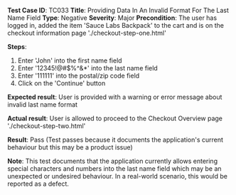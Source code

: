 **Test Case ID**: TC033
**Title**: Providing Data In An Invalid Format For The Last Name Field
**Type**: Negative
**Severity**: Major
**Precondition**: The user has logged in, added the item 'Sauce Labs Backpack' to the cart and is on the checkout information page './checkout-step-one.html'

**Steps**:
1. Enter 'John' into the first name field
2. Enter '12345!@#$%^&*' into the last name field
3. Enter '111111' into the postal/zip code field
4. Click on the 'Continue' button

**Expected result**: User is provided with a warning or error message about invalid last name format

**Actual result**: User is allowed to proceed to the Checkout Overview page './checkout-step-two.html'

**Result**: Pass (Test passes because it documents the application's current behaviour but this may be a product issue)

**Note**: This test documents that the application currently allows entering special characters and numbers into the last name field which may be an unexpected or undesired behaviour. In a real-world scenario, this would be reported as a defect.
